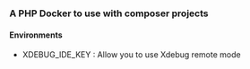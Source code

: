 ### A PHP Docker to use with composer projects

#### Environments
- XDEBUG_IDE_KEY : Allow you to use Xdebug remote mode